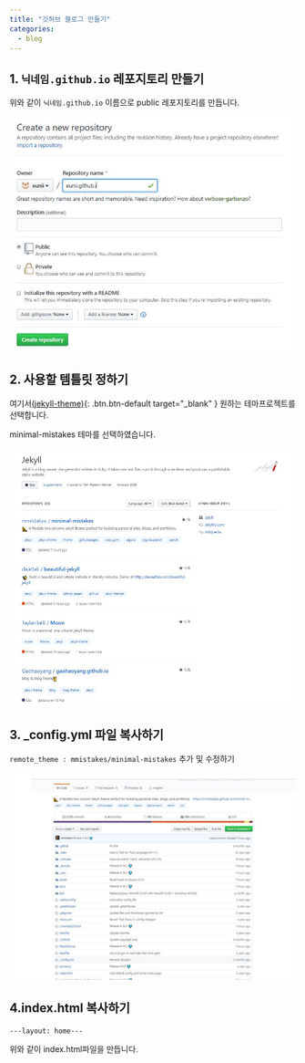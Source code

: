 ```yaml
---
title: "깃허브 블로그 만들기"
categories:
  - blog
---
```


## 1. `닉네임.github.io` 레포지토리 만들기

위와 같이 `닉네임.github.io` 이름으로 public 레포지토리를 만듭니다.

![캡쳐](/assets/images/createrepo.JPG)


## 2. 사용할 템틀릿 정하기

여기서[(jekyll-theme)](https://github.com/topics/jekyll-theme){: .btn.btn-default target="_blank" } 원하는 테마프로젝트를 선택합니다. 

minimal-mistakes 테마를 선택하였습니다.

![캡쳐](/assets/images/chtemplet.JPG)



## 3. _config.yml 파일 복사하기

`remote_theme : mmistakes/minimal-mistakes` 추가 및 수정하기

![이미지](/assets/images/_config.JPG)


## 4.index.html 복사하기

```---layout: home---```

위와 같이 index.html파일을 만듭니다.

